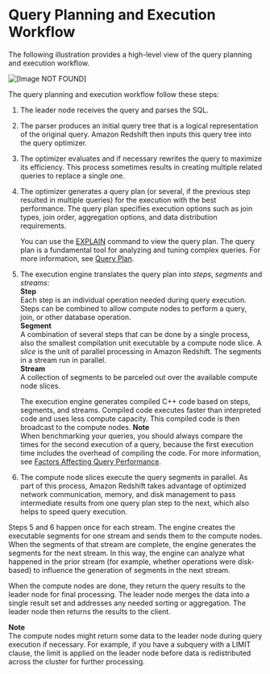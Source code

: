 # Query Planning and Execution Workflow<a name="c-query-planning"></a>

The following illustration provides a high\-level view of the query planning and execution workflow\.

![\[Image NOT FOUND\]](http://docs.aws.amazon.com/redshift/latest/dg/images/07-QueryPlanning.png)

The query planning and execution workflow follow these steps:

1. The leader node receives the query and parses the SQL\.

1. The parser produces an initial query tree that is a logical representation of the original query\. Amazon Redshift then inputs this query tree into the query optimizer\.

1. The optimizer evaluates and if necessary rewrites the query to maximize its efficiency\. This process sometimes results in creating multiple related queries to replace a single one\.

1. The optimizer generates a query plan \(or several, if the previous step resulted in multiple queries\) for the execution with the best performance\. The query plan specifies execution options such as join types, join order, aggregation options, and data distribution requirements\. 

   You can use the [EXPLAIN](r_EXPLAIN.md) command to view the query plan\. The query plan is a fundamental tool for analyzing and tuning complex queries\. For more information, see [Query Plan](c-the-query-plan.md)\.

1. The execution engine translates the query plan into *steps*, *segments* and *streams*:  
**Step**  
Each step is an individual operation needed during query execution\. Steps can be combined to allow compute nodes to perform a query, join, or other database operation\.  
**Segment**  
A combination of several steps that can be done by a single process, also the smallest compilation unit executable by a compute node slice\. A *slice* is the unit of parallel processing in Amazon Redshift\. The segments in a stream run in parallel\.  
**Stream**  
A collection of segments to be parceled out over the available compute node slices\.

   The execution engine generates compiled C\+\+ code based on steps, segments, and streams\. Compiled code executes faster than interpreted code and uses less compute capacity\. This compiled code is then broadcast to the compute nodes\.
**Note**  
When benchmarking your queries, you should always compare the times for the second execution of a query, because the first execution time includes the overhead of compiling the code\. For more information, see [Factors Affecting Query Performance](c-query-performance.md)\.

1. The compute node slices execute the query segments in parallel\. As part of this process, Amazon Redshift takes advantage of optimized network communication, memory, and disk management to pass intermediate results from one query plan step to the next, which also helps to speed query execution\.

Steps 5 and 6 happen once for each stream\. The engine creates the executable segments for one stream and sends them to the compute nodes\. When the segments of that stream are complete, the engine generates the segments for the next stream\. In this way, the engine can analyze what happened in the prior stream \(for example, whether operations were disk\-based\) to influence the generation of segments in the next stream\.

When the compute nodes are done, they return the query results to the leader node for final processing\. The leader node merges the data into a single result set and addresses any needed sorting or aggregation\. The leader node then returns the results to the client\.

**Note**  
The compute nodes might return some data to the leader node during query execution if necessary\. For example, if you have a subquery with a LIMIT clause, the limit is applied on the leader node before data is redistributed across the cluster for further processing\.